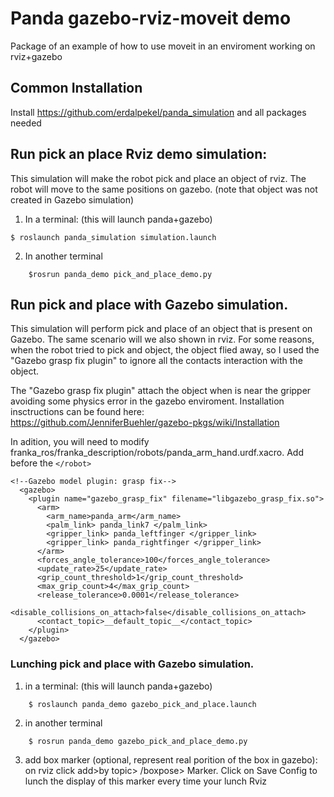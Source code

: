 # Panda gazebo-rviz-moveit demo
Package of an example of how to use moveit in an enviroment working on rviz+gazebo

## Common Installation
Install https://github.com/erdalpekel/panda_simulation and all packages needed

## Run pick an place Rviz demo simulation:
This simulation will make the robot pick and place an object of rviz.
The robot will move to the same positions on gazebo. (note that object was not created in Gazebo simulation)


1. In a terminal: (this will launch panda+gazebo)
  ```
  $ roslaunch panda_simulation simulation.launch
  ```
2. In another terminal
```
	$rosrun panda_demo pick_and_place_demo.py 
  ```

## Run pick and place with Gazebo simulation.
This simulation will perform pick and place of an object that is present on Gazebo. The same scenario will we also shown in rviz.
For some reasons, when the robot tried to pick and object, the object flied away, so I used the "Gazebo grasp fix plugin" to ignore all the contacts interaction with the object.

The "Gazebo grasp fix plugin" attach the object when is near the gripper
avoiding some physics error in the gazebo enviroment.
Installation insctructions can be found here: https://github.com/JenniferBuehler/gazebo-pkgs/wiki/Installation

In adition, you will need to modify franka_ros/franka_description/robots/panda_arm_hand.urdf.xacro.
Add before the ```</robot> ```
```
<!--Gazebo model plugin: grasp fix-->
  <gazebo>
    <plugin name="gazebo_grasp_fix" filename="libgazebo_grasp_fix.so">
      <arm>
        <arm_name>panda_arm</arm_name>
        <palm_link> panda_link7 </palm_link>
        <gripper_link> panda_leftfinger </gripper_link>
        <gripper_link> panda_rightfinger </gripper_link>
      </arm>
      <forces_angle_tolerance>100</forces_angle_tolerance>
      <update_rate>25</update_rate>
      <grip_count_threshold>1</grip_count_threshold>
      <max_grip_count>4</max_grip_count>
      <release_tolerance>0.0001</release_tolerance>
      <disable_collisions_on_attach>false</disable_collisions_on_attach>
      <contact_topic>__default_topic__</contact_topic>
    </plugin>
  </gazebo>
```

### Lunching pick and place with Gazebo simulation.
1. in a terminal: (this will launch panda+gazebo)
```
	$ roslaunch panda_demo gazebo_pick_and_place.launch
  ```
2. in another terminal
```
	$ rosrun panda_demo gazebo_pick_and_place_demo.py
  ```
3. add box marker (optional, represent real porition of the box in gazebo): 
	on rviz click add>by topic> /boxpose> Marker.
	Click on Save Config to lunch the display of this marker every time your lunch Rviz



